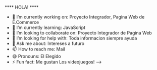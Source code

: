 **** HOLA! ****


- 🔭 I’m currently working on: Proyecto Integrador, Pagina Web de E.Commerce
- 🌱 I’m currently learning: JavaScript
- 👯 I’m looking to collaborate on: Proyecto Integrador de Pagina Web
- 🤔 I’m looking for help with: Toda informacion siempre ayuda
- 💬 Ask me about: Intereses a futuro
- 📫 How to reach me: Mail
- 😄 Pronouns: El Elegido
- ⚡ Fun fact: Me gustan Los videojuegos!
-->
